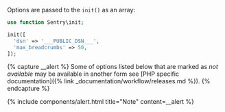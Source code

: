 Options are passed to the `init()` as an array:

```php
use function Sentry\init;

init([
  'dsn' => '___PUBLIC_DSN___',
  'max_breadcrumbs' => 50,
]);
```

{% capture __alert %}
Some of options listed below that are marked as _not available_ may be available in another form see [PHP specific documentation]({% link _documentation/workflow/releases.md %}).
{% endcapture %}

{% include components/alert.html
  title="Note"
  content=__alert
%}
